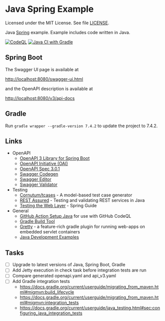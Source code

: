 # Java Spring Example

Licensed under the MIT License. See file [LICENSE](./LICENSE).

Java [Spring](https://spring.io/) example. Example includes code written in Java.

[![CodeQL](https://github.com/mneiferbag/java-spring-boot/actions/workflows/codeql-analysis.yml/badge.svg?branch=main)](https://github.com/mneiferbag/java-spring-boot/actions/workflows/codeql-analysis.yml)
[![Java CI with Gradle](https://github.com/mneiferbag/java-spring-boot/actions/workflows/gradle.yml/badge.svg)](https://github.com/mneiferbag/java-spring-boot/actions/workflows/gradle.yml)

## Spring Boot

The Swagger UI page is available at

[http://localhost:8080/swagger-ui.html](http://localhost:8080/swagger-ui.html)

and the OpenAPI description is available at

[http://localhost:8080/v3/api-docs](http://localhost:8080/v3/api-docs)

## Gradle

Run `gradle wrapper --gradle-version 7.4.2` to update the project to 7.4.2.

## Links

* OpenAPI
  * [OpenAPI 3 Library for Spring Boot](https://springdoc.org/)
  * [OpenAPI Initiative (OAI)](https://www.openapis.org/)
  * [OpenAPI Spec 3.0.1](https://spec.openapis.org/oas/v3.0.1)
  * [Swagger Codegen](https://github.com/swagger-api/swagger-codegen)
  * [Swagger Editor](http://editor.swagger.io/)
  * [Swagger Validator](https://validator.swagger.io/)
* Testing
  * [Cornutum/tcases](https://github.com/Cornutum/tcases) - A model-based test case generator
  * [REST Assured](http://rest-assured.io/) - Testing and validating REST services in Java
  * [Testing the Web Layer](https://spring.io/guides/gs/testing-web/) - Spring Guide
* General
  * [GitHub Action Setup Java](https://github.com/actions/setup-java) for use with GitHub CodeQL
  * [Gradle Build Tool](https://gradle.org/)
  * [Gretty](https://gretty-gradle-plugin.github.io/gretty-doc/about.html) - a feature-rich gradle plugin for running web-apps on embedded servlet containers
  * [Java Development Examples](https://github.com/mneiferbag/java-examples)

## Tasks

- [ ] Upgrade to latest versions of Java, Spring Boot, Gradle
- [ ] Add Jetty execution in check task before integration tests are run
- [ ] Compare generated openapi.yaml and api_v3.yaml
- [ ] Add Gradle integration tests
  - https://docs.gradle.org/current/userguide/migrating_from_maven.html#migmvn:build_lifecycle
  - https://docs.gradle.org/current/userguide/migrating_from_maven.html#migmvn:integration_tests
  - https://docs.gradle.org/current/userguide/java_testing.html#sec:configuring_java_integration_tests 
